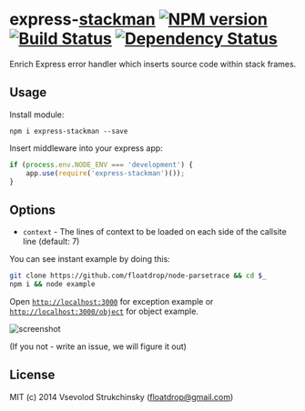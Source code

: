 # express-[stackman](https://github.com/watson/stackman) [![NPM version][npm-image]][npm-url] [![Build Status][travis-image]][travis-url]  [![Dependency Status][depstat-image]][depstat-url]

Enrich Express error handler which inserts source code within stack frames.

## Usage

Install module:

`npm i express-stackman --save`

Insert middleware into your express app:

```javascript
if (process.env.NODE_ENV === 'development') {
    app.use(require('express-stackman')());
}
```

## Options

 * `context` - The lines of context to be loaded on each side of the callsite line (default: 7)

You can see instant example by doing this:

```bash
git clone https://github.com/floatdrop/node-parsetrace && cd $_
npm i && node example
```

Open [`http://localhost:3000`](http://localhost:3000) for exception example or [`http://localhost:3000/object`](http://localhost:3000/object) for object example.

![screenshot](https://github.com/floatdrop/express-error-with-sources/raw/master/img/screenshot.png)

(If you not - write an issue, we will figure it out)

## License

MIT (c) 2014 Vsevolod Strukchinsky (floatdrop@gmail.com)

[npm-url]: https://npmjs.org/package/express-stackman
[npm-image]: http://img.shields.io/npm/v/express-stackman.svg?style=flat

[travis-url]: https://travis-ci.org/floatdrop/express-stackman
[travis-image]: http://img.shields.io/travis/floatdrop/express-stackman.svg?style=flat

[coveralls-url]: https://coveralls.io/r/floatdrop/express-stackman
[coveralls-image]: http://img.shields.io/coveralls/floatdrop/express-stackman.svg?style=flat

[depstat-url]: https://david-dm.org/floatdrop/express-stackman
[depstat-image]: http://img.shields.io/david/floatdrop/express-stackman.svg?style=flat
